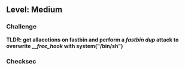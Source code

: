 ## Level: Medium

### Challenge

**TLDR: get allacotions on fastbin and perform a *fastbin dup* attack to overwrite *__free_hook* with system("/bin/sh")**

### Checksec

